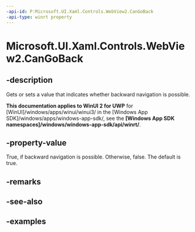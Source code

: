 ```yaml
---
-api-id: P:Microsoft.UI.Xaml.Controls.WebView2.CanGoBack
-api-type: winrt property
---
```


# Microsoft.UI.Xaml.Controls.WebView2.CanGoBack

<!--
public bool CanGoBack { get; set; }
-->

## -description

Gets or sets a value that indicates whether backward navigation is possible.

**This documentation applies to WinUI 2 for UWP** for [WinUI]/windows/apps/winui/winui3/ in the [Windows App SDK]/windows/apps/windows-app-sdk/, see the **[Windows App SDK namespaces]/windows/windows-app-sdk/api/winrt/**.

## -property-value

True, if backward navigation is possible. Otherwise, false. The default is true.

## -remarks

## -see-also

## -examples
